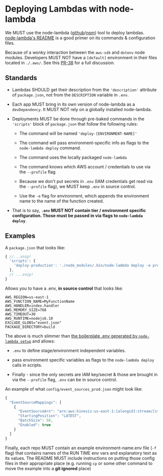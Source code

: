 # Deploying Lambdas with node-lambda

We MUST use the node-lambda \([github](https://github.com/motdotla/node-lambda)/[npm](https://www.npmjs.com/package/node-lambda)) tool to deploy lambdas.  
[node-lambda's README](https://github.com/motdotla/node-lambda) is a good primer on its commands & configuration files.

Because of a wonky interaction between the `aws-sdk` and `dotenv` node modules.
Developers MUST NOT have a `[default]` environment in their files located in `./.aws/`.
See this [PR-38](https://github.com/NYPL/engineering-general/pull/38) for a full discussion.

## Standards

* Lambdas SHOULD get their description from the `'description'` attribute of `package.json`, not from the `DESCRIPTION` variable in `.env`.

* Each app MUST bring in its own version of node-lambda as a `devDependency`. It MUST NOT rely on a globally installed node-lambda.

* Deployments MUST be done through pre-baked commands in the `'scripts'` block of `package.json` that follow the following rules:

  * The command will be named `'deploy-[ENVIRONMENT-NAME]'`

  * The command will pass environment-specific info as flags to the `node-lambda deploy` command.

  * The command uses the locally packaged `node-lambda`

  * The command knows which AWS account / credentials to use via the `--profile` flag

  * Because we don't put secrets in `.env` (IAM credentials get read via the `--profile` flag), we MUST keep `.env` in source control.

  * Use the `-e` flag for environment, which appends the environment name to the
  name of the function created.

* That is to say, **`.env` MUST NOT contain tier / environment specific configuration. Those must be passed in via flags to `node-lambda deploy`**.

## Examples

A `package.json` that looks like:

```javascript
{ //...snip!
  'scripts': {
    'deploy-production': './node_modules/.bin/node-lambda deploy -e production -f ./config/prod.env -S config/event_sources_prod.json -b subnet-id1,subnet-id2 -g sg-id --role arn:aws:iam::[some-id]:role/[rolename] --profile our-profile-name'
  },
  // ...snip!
}
```

Allows you to have a .env, **in source control** that looks like:

```
AWS_REGION=us-east-1
AWS_FUNCTION_NAME=MyFunctionName
AWS_HANDLER=index.handler
AWS_MEMORY_SIZE=768
AWS_TIMEOUT=30
AWS_RUNTIME=nodejs6.10
EXCLUDE_GLOBS="event.json"
PACKAGE_DIRECTORY=build
```

The above is much slimmer than [the boilerplate .env generated by `node-lambda setup`](https://github.com/motdotla/node-lambda/blob/master/lib/.env.example) and allows:

* `.env` to define stage/environment independent variables.

*  pass environment specific variables as flags to the `node-lambda deploy` calls in scripts.

* Finally - since the only secrets are IAM key/secret & those are brought in
  via the `--profile` flag, `.env` can be in source control.

An example of what `config/event_sources_prod.json` might look like:

```javascript
{
  "EventSourceMappings": [
    {
      "EventSourceArn": "arn:aws:kinesis:us-east-1:[alongid]:stream/[streamname]",
      "StartingPosition": "LATEST",
      "BatchSize": 50,
      "Enabled": true
    }
  ]
}
```

Finally, each repo MUST contain an example environment-name.env file (`-f` flag)
that contains names of the RUN TIME env vars and explanatory text as its values.
The README MUST include instructions on putting those config files in their
appropriate place (e.g. running `cp` or some other command to move the example into
a **git ignored** place)
